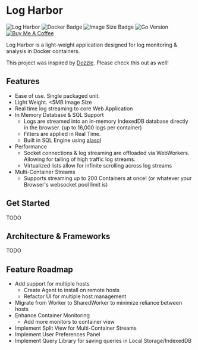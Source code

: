 # Log Harbor
![Log Harbor](https://img.shields.io/badge/Log_Harbor-purple)
![Docker Badge](https://github.com/alexchomiak/log-harbor/actions/workflows/docker-publish.yml/badge.svg)
![Image Size Badge](https://img.shields.io/docker/image-size/alexchomiak/log-harbor/main)
![Go Version](https://img.shields.io/github/go-mod/go-version/alexchomiak/log-harbor?filename=backend%2Fgo.mod)
[![Buy Me A Coffee](https://img.shields.io/badge/Buy_Me_A_Coffee-%23471301?logo=buymeacoffee)](https://buymeacoffee.com/alexchomiak)

Log Harbor is a light-weight application designed for log monitoring & analysis in Docker containers. 

This project was inspired by [Dozzle](https://github.com/amir20/dozzle). Please check this out as well!

## Features
* Ease of use. Single packaged unit.
* Light Weight. <5MB Image Size
* Real time log streaming to core Web Application
* In Memory Database & SQL Support
  * Logs are streamed into an in-memory IndexedDB database directly in the browser. (up to 16,000 logs per container)
  * Filters are applied in Real Time.
  * Built in SQL Engine using [alasql](https://github.com/AlaSQL/alasql/wiki)
* Performance
  * Socket connections & log streaming are offloaded via WebWorkers. Allowing for tailing of high traffic log streams.
  * Virtualized lists allow for infinite scrolling across log streams
* Multi-Container Streams
  * Supports streaming up to 200 Containers at once! (or whatever your Browser's websocket pool limit is)

## Get Started
TODO

## Architecture & Frameworks 
TODO

## Feature Roadmap
* Add support for multiple hosts
  * Create Agent to install on remote hosts
  * Refactor UI for multiple host management
* Migrate from Worker to SharedWorker to minimize reliance between hosts
* Enhance Container Monitoring
  * Add more monitors to container view
* Implement Split View for Multi-Container Streams
* Implement User Preferences Panel
* Implement Query Library for saving queries in Local Storage/IndexedDB
